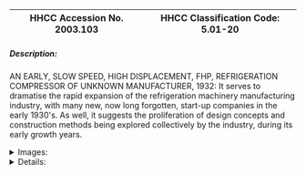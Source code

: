 | **HHCC Accession No. 2003.103** |**HHCC Classification Code:  5.01-20**|
| ----------- | ----------- |
##### Description:
AN EARLY, SLOW SPEED, HIGH DISPLACEMENT, FHP, REFRIGERATION COMPRESSOR OF UNKNOWN MANUFACTURER, 1932: It serves to dramatise the rapid expansion of the refrigeration machinery manufacturing industry, with many new, now long forgotten, start-up companies in the early 1930's. As well, it suggests the proliferation of design concepts and construction methods being explored collectively by the industry, during its early growth years.


<details>
	<summary>Images:</summary>
<div class="gallery gallery-wrapper--full" contenteditable="false" data-is-empty="false" data-translation="Add images" data-columns="6">
<figure class="gallery__item"><a href="#DOMAIN_NAME#gallery/5.01-20.jpg" data-size="768x512"><img src="#DOMAIN_NAME#gallery/5.01-20-thumbnail.jpg" alt=""></a></figure>
</div>
</details>


<details>
	<summary>Details:</summary>

##### Group:
5.01 Refrigerating and Air Conditioning Compressors - Household

##### Make:
Unknown

##### Manufacturer:


##### Model:


##### Serial No.:
Body casting no's D2209;

##### Size:
14x12x15'h

##### Weight:
40 lbs.

##### Circa:
1932

##### Rating:
Exhibit, education, and research quality, illustrating the proliferation of unmarked, now unknown, often short lived  and un remarkable pieces of refrigeration machinery that came into the market place in its early growth years in the early 1930's

##### Patent Date/Number:


##### Provenance:
From York County (York Region) Ontario, once a rich agricultural hinterlands, attracting early settlement in the last years of the 18th century. Located on the north slopes of the Oak Ridges Moraine, within 20 miles of Toronto, the County would also attract early ex-urban development, to be come a wealthy market place for the emerging household and consumer technologies of the early and mid 20th century. 

This artifact was discovered in the 1950's in the used stock of T. H. Oliver, Refrigeration and Electric Sales and Service, Aurora, Ontario, an early worker in the field of agricultural, industrial and consumer technology.

##### Type and Design:


##### Construction:


##### Material:


##### Special Features:


##### Accessories:


##### Capacities:


##### Performance Characteristics:


##### Operation:


##### Control and Regulation:


##### Targeted Market Segment:


##### Consumer Acceptance:


##### Merchandising:


##### Market Price:


##### Technological Significance:


##### Industrial Significance:


##### Socio-economic Significance:


##### Socio-cultural Significance:


##### Donor:
G. Leslie Oliver, The T. H. Oliver HVACR Collection

##### HHCC Storage Location:


##### Tracking:


##### Bibliographic References:


##### Notes:


##### Related Reports:

</details>
